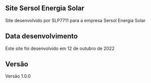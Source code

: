 ## Site Sersol Energia Solar

Site desenvolvido por SLP7711 para a empresa Sersol Energia Solar


## Data desenvolvimento

Este site foi desenvolvido em 12 de outubro de 2022


## Versão

Versão 1.0.0
